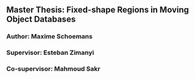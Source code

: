 ## Master Thesis: Fixed-shape Regions in Moving Object Databases
### Author: Maxime Schoemans
### Supervisor: Esteban Zimanyi
### Co-supervisor: Mahmoud Sakr
